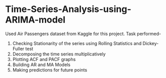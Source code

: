 # Time-Series-Analysis-using-ARIMA-model
Used Air Passengers dataset from Kaggle for this project.
Task performed- 
1. Checking Stationarity of the series using Rolling Statistics and Dickey-Fuller test
2. Decomposing the time series multiplicatively
3. Plotting ACF and PACF graphs
4. Building AR and MA Models
5. Making predictions for future points
